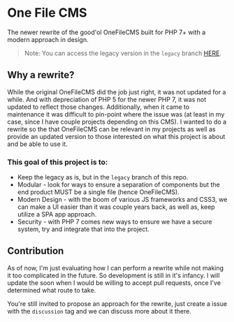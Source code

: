 # One File CMS
The newer rewrite of the good'ol OneFileCMS built for PHP 7+ with a modern approach in design.

> Note: You can access the legacy version in the `legacy` branch [HERE][gh-legacy].

## Why a rewrite?
While the original OneFileCMS did the job just right, it was not updated for a while. And with depreciation of PHP 5 for
the newer PHP 7, it was not updated to reflect those changes. Additionally, when it came to maintenance it was difficult
to pin-point where the issue was (at least in my case, since I have couple projects depending on this CMS). I wanted to
do a rewrite so the that OneFileCMS can be relevant in my projects as well as provide an updated version to those
interested on what this project is about and be able to use it.

### This goal of this project is to:
+ Keep the legacy as is, but in the `legacy` branch of this repo.
+ Modular - look for ways to ensure a separation of components but the end product MUST be a single file (hence 
  OneFileCMS).
+ Modern Design - with the boom of various JS frameworks and CSS3, we can make a UI easier than it was couple years
  back, as well as, keep utilize a SPA app approach.
+ Security - with PHP 7 comes new ways to ensure we have a secure system, try and integrate that into the project.

## Contribution
As of now, I'm just evaluating how I can perform a rewrite while not making it too complicated in the future. So
development is still in it's infancy. I will update the soon when I would be willing to accept pull requests, once I've
determined what route to take.

You're still invited to propose an approach for the rewrite, just create a issue with the `discussion` tag and we can
discuss more about it there.

[gh-legacy]: https://github.com/creativenobu/OneFileCMS/tree/legacy
